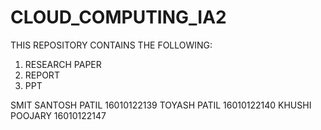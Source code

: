 # CLOUD_COMPUTING_IA2
THIS REPOSITORY CONTAINS THE FOLLOWING:
1. RESEARCH PAPER
2. REPORT
3. PPT
   
SMIT SANTOSH PATIL 16010122139
TOYASH PATIL 16010122140
KHUSHI POOJARY 16010122147
